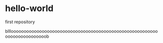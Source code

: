 # hello-world
first repository

blllooooooooooooooooooooooooooooooooooooooooooooooooooooooooooooooooooooooooob
